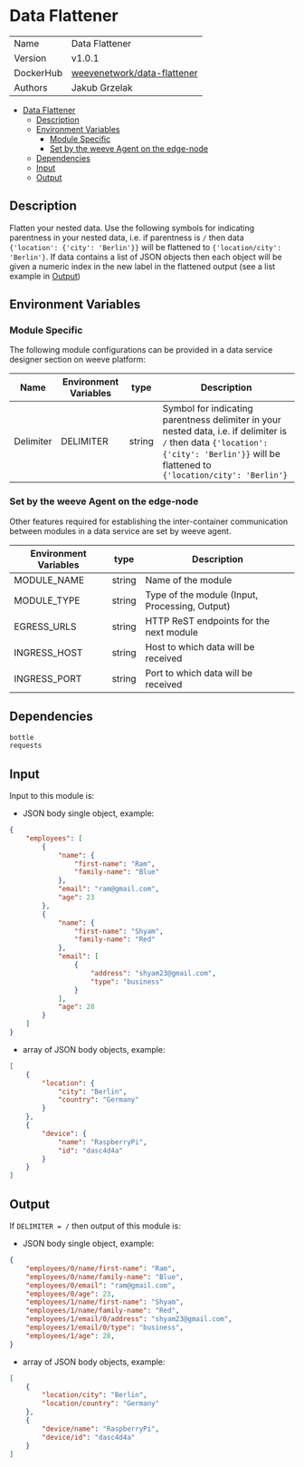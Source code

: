 # Data Flattener

|                |                                       |
| -------------- | ------------------------------------- |
| Name           | Data Flattener                           |
| Version        | v1.0.1                                |
| DockerHub | [weevenetwork/data-flattener](https://hub.docker.com/r/weevenetwork/data-flattener) |
| Authors        | Jakub Grzelak                   |

- [Data Flattener](#data-flattener)
  - [Description](#description)
  - [Environment Variables](#environment-variables)
    - [Module Specific](#module-specific)
    - [Set by the weeve Agent on the edge-node](#set-by-the-weeve-agent-on-the-edge-node)
  - [Dependencies](#dependencies)
  - [Input](#input)
  - [Output](#output)

## Description

Flatten your nested data. Use the following symbols for indicating parentness in your nested data, i.e. if parentness is `/` then data `{'location': {'city': 'Berlin'}}` will be flattened to `{'location/city': 'Berlin'}`. If data contains a list of JSON objects then each object will be given a numeric index in the new label in the flattened output (see a list example in [Output](#output))

## Environment Variables

### Module Specific

The following module configurations can be provided in a data service designer section on weeve platform:

| Name                 | Environment Variables     | type     | Description                                              |
| -------------------- | ------------------------- | -------- | -------------------------------------------------------- |
| Delimiter    | DELIMITER         | string   | Symbol for indicating parentness delimiter in your nested data, i.e. if delimiter is `/` then data `{'location': {'city': 'Berlin'}}` will be flattened to `{'location/city': 'Berlin'}`            |



### Set by the weeve Agent on the edge-node

Other features required for establishing the inter-container communication between modules in a data service are set by weeve agent.

| Environment Variables | type   | Description                                    |
| --------------------- | ------ | ---------------------------------------------- |
| MODULE_NAME           | string | Name of the module                             |
| MODULE_TYPE           | string | Type of the module (Input, Processing, Output)  |
| EGRESS_URLS            | string | HTTP ReST endpoints for the next module         |
| INGRESS_HOST          | string | Host to which data will be received            |
| INGRESS_PORT          | string | Port to which data will be received            |

## Dependencies

```txt
bottle
requests
```

## Input

Input to this module is:

* JSON body single object, example:

```json
{
    "employees": [
        {
            "name": {
                "first-name": "Ram",
                "family-name": "Blue"
            },
            "email": "ram@gmail.com",
            "age": 23
        },
        {
            "name": {
                "first-name": "Shyam",
                "family-name": "Red"
            },
            "email": [
                {
                    "address": "shyam23@gmail.com",
                    "type": "business"
                }
            ],
            "age": 28
        }
    ]
}

```

* array of JSON body objects, example:

```json
[
    {
        "location": {
            "city": "Berlin",
            "country": "Germany"
        }
    },
    {
        "device": {
            "name": "RaspberryPi",
            "id": "dasc4d4a"
        }
    }
]
```

## Output

If `DELIMITER = /` then output of this module is:

* JSON body single object, example:

```json
{
    "employees/0/name/first-name": "Ram",
    "employees/0/name/family-name": "Blue",
    "employees/0/email": "ram@gmail.com",
    "employees/0/age": 23,
    "employees/1/name/first-name": "Shyam",
    "employees/1/name/family-name": "Red",
    "employees/1/email/0/address": "shyam23@gmail.com",
    "employees/1/email/0/type": "business",
    "employees/1/age": 28,
}

```

* array of JSON body objects, example:

```json
[
    {
        "location/city": "Berlin",
        "location/country": "Germany"
    },
    {
        "device/name": "RaspberryPi",
        "device/id": "dasc4d4a"
    }
]
```

